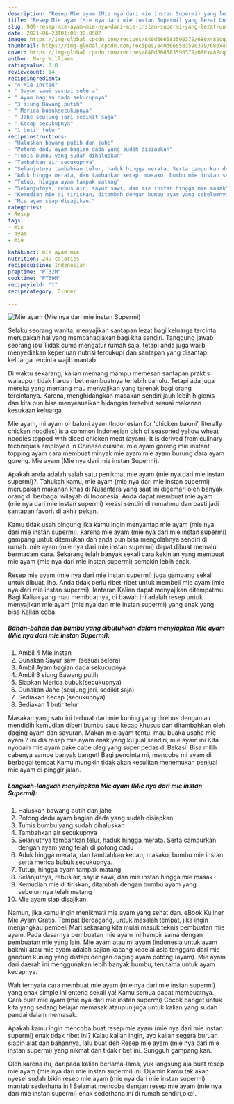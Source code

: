 ```yaml
---
description: "Resep Mie ayam (Mie nya dari mie instan Supermi) yang lezat Untuk Jualan"
title: "Resep Mie ayam (Mie nya dari mie instan Supermi) yang lezat Untuk Jualan"
slug: 909-resep-mie-ayam-mie-nya-dari-mie-instan-supermi-yang-lezat-untuk-jualan
date: 2021-06-23T01:06:30.858Z
image: https://img-global.cpcdn.com/recipes/840d666583590379/680x482cq70/mie-ayam-mie-nya-dari-mie-instan-supermi-foto-resep-utama.jpg
thumbnail: https://img-global.cpcdn.com/recipes/840d666583590379/680x482cq70/mie-ayam-mie-nya-dari-mie-instan-supermi-foto-resep-utama.jpg
cover: https://img-global.cpcdn.com/recipes/840d666583590379/680x482cq70/mie-ayam-mie-nya-dari-mie-instan-supermi-foto-resep-utama.jpg
author: Mary Williams
ratingvalue: 3.8
reviewcount: 14
recipeingredient:
- "4 Mie instan"
- " Sayur sawi sesuai selera"
- " Ayam bagian dada sekucupnya"
- "3 siung Bawang putih"
- " Merica bubuksecukupnya"
- " Jahe seujung jari sedikit saja"
- " Kecap secukupnya"
- "1 butir telur"
recipeinstructions:
- "Haluskan bawang putih dan jahe"
- "Potong dadu ayam bagian dada yang sudah disiapkan"
- "Tumis bumbu yang sudah dihaluskan"
- "Tambahkan air secukupnya"
- "Selanjutnya tambahkan telur, haduk hingga merata. Serta campurkan dengan ayam yang telah di potong dadu"
- "Aduk hingga merata, dan tambahkan kecap, masako, bumbu mie instan serta merica bubuk secukupnya."
- "Tutup, hingga ayam tampak matang"
- "Selanjutnya, rebus air, sayur sawi, dan mie instan hingga mie masak"
- "Kemudian mie di tiriskan, ditambah dengan bumbu ayam yang sebelumnya telah matang"
- "Mie ayam siap disajikan."
categories:
- Resep
tags:
- mie
- ayam
- mie

katakunci: mie ayam mie 
nutrition: 249 calories
recipecuisine: Indonesian
preptime: "PT32M"
cooktime: "PT39M"
recipeyield: "1"
recipecategory: Dinner

---
```



![Mie ayam (Mie nya dari mie instan Supermi)](https://img-global.cpcdn.com/recipes/840d666583590379/680x482cq70/mie-ayam-mie-nya-dari-mie-instan-supermi-foto-resep-utama.jpg)

Selaku seorang wanita, menyajikan santapan lezat bagi keluarga tercinta merupakan hal yang membahagiakan bagi kita sendiri. Tanggung jawab seorang ibu Tidak cuma mengatur rumah saja, tetapi anda juga wajib menyediakan keperluan nutrisi tercukupi dan santapan yang disantap keluarga tercinta wajib mantab.

Di waktu  sekarang, kalian memang mampu memesan santapan praktis walaupun tidak harus ribet membuatnya terlebih dahulu. Tetapi ada juga mereka yang memang mau menyajikan yang terenak bagi orang tercintanya. Karena, menghidangkan masakan sendiri jauh lebih higienis dan kita pun bisa menyesuaikan hidangan tersebut sesuai makanan kesukaan keluarga. 

Mie ayam, mi ayam or bakmi ayam (Indonesian for &#39;chicken bakmi&#39;, literally chicken noodles) is a common Indonesian dish of seasoned yellow wheat noodles topped with diced chicken meat (ayam). It is derived from culinary techniques employed in Chinese cuisine. mie ayam goreng mie instant topping ayam cara membuat minyak mie ayam mie ayam burung dara ayam goreng. Mie ayam (Mie nya dari mie instan Supermi).

Apakah anda adalah salah satu penikmat mie ayam (mie nya dari mie instan supermi)?. Tahukah kamu, mie ayam (mie nya dari mie instan supermi) merupakan makanan khas di Nusantara yang saat ini digemari oleh banyak orang di berbagai wilayah di Indonesia. Anda dapat membuat mie ayam (mie nya dari mie instan supermi) kreasi sendiri di rumahmu dan pasti jadi santapan favorit di akhir pekan.

Kamu tidak usah bingung jika kamu ingin menyantap mie ayam (mie nya dari mie instan supermi), karena mie ayam (mie nya dari mie instan supermi) gampang untuk ditemukan dan anda pun bisa mengolahnya sendiri di rumah. mie ayam (mie nya dari mie instan supermi) dapat dibuat memalui bermacam cara. Sekarang telah banyak sekali cara kekinian yang membuat mie ayam (mie nya dari mie instan supermi) semakin lebih enak.

Resep mie ayam (mie nya dari mie instan supermi) juga gampang sekali untuk dibuat, lho. Anda tidak perlu ribet-ribet untuk membeli mie ayam (mie nya dari mie instan supermi), lantaran Kalian dapat menyajikan ditempatmu. Bagi Kalian yang mau membuatnya, di bawah ini adalah resep untuk menyajikan mie ayam (mie nya dari mie instan supermi) yang enak yang bisa Kalian coba.

<!--inarticleads1-->

##### Bahan-bahan dan bumbu yang dibutuhkan dalam menyiapkan Mie ayam (Mie nya dari mie instan Supermi):

1. Ambil 4 Mie instan
1. Gunakan  Sayur sawi (sesuai selera)
1. Ambil  Ayam bagian dada sekucupnya
1. Ambil 3 siung Bawang putih
1. Siapkan  Merica bubuk(secukupnya)
1. Gunakan  Jahe (seujung jari, sedikit saja)
1. Sediakan  Kecap (secukupnya)
1. Sediakan 1 butir telur


Masakan yang satu ini terbuat dari mie kuning yang direbus dengan air mendidih kemudian diberi bumbu saus kecap khusus dan ditambahkan oleh daging ayam dan sayuran. Makan mie ayam tentu. mau buaka usaha mie ayam ? ini dia resep mie ayam enak yang ku jual sendiri, mie ayam ini Kita nyobain mie ayam pake cabe uleg yang super pedas di Bekasi! Bisa milih cabenya sampe banyak banget! Bagi pencinta mi, mencoba mi ayam di berbagai tempat Kamu mungkin tidak akan kesulitan menemukan penjual mie ayam di pinggir jalan. 

<!--inarticleads2-->

##### Langkah-langkah menyiapkan Mie ayam (Mie nya dari mie instan Supermi):

1. Haluskan bawang putih dan jahe
1. Potong dadu ayam bagian dada yang sudah disiapkan
1. Tumis bumbu yang sudah dihaluskan
1. Tambahkan air secukupnya
1. Selanjutnya tambahkan telur, haduk hingga merata. Serta campurkan dengan ayam yang telah di potong dadu
1. Aduk hingga merata, dan tambahkan kecap, masako, bumbu mie instan serta merica bubuk secukupnya.
1. Tutup, hingga ayam tampak matang
1. Selanjutnya, rebus air, sayur sawi, dan mie instan hingga mie masak
1. Kemudian mie di tiriskan, ditambah dengan bumbu ayam yang sebelumnya telah matang
1. Mie ayam siap disajikan.


Namun, jika kamu ingin menikmati mie ayam yang sehat dan. eBook Kuliner Mie Ayam Gratis. Tempat Berdagang, untuk masalah tempat, jika ingin menjangkau pembeli Mari sekarang kita mulai masuk teknis pembuatan mie ayam. Pada dasarnya pembuatan mie ayam ini hampir sama dengan pembuatan mie yang lain. Mie ayam atau mi ayam (indonesia untuk ayam bakmi) atau mie ayam adalah sajian kacang kedelai asia tenggara dari mie gandum kuning yang diatapi dengan daging ayam potong (ayam). Mie ayam dari daerah ini menggunakan lebih banyak bumbu, terutama untuk ayam kecapnya. 

Wah ternyata cara membuat mie ayam (mie nya dari mie instan supermi) yang enak simple ini enteng sekali ya! Kamu semua dapat membuatnya. Cara buat mie ayam (mie nya dari mie instan supermi) Cocok banget untuk kita yang sedang belajar memasak ataupun juga untuk kalian yang sudah pandai dalam memasak.

Apakah kamu ingin mencoba buat resep mie ayam (mie nya dari mie instan supermi) enak tidak ribet ini? Kalau kalian ingin, ayo kalian segera buruan siapin alat dan bahannya, lalu buat deh Resep mie ayam (mie nya dari mie instan supermi) yang nikmat dan tidak ribet ini. Sungguh gampang kan. 

Oleh karena itu, daripada kalian berlama-lama, yuk langsung aja buat resep mie ayam (mie nya dari mie instan supermi) ini. Dijamin kamu tak akan nyesel sudah bikin resep mie ayam (mie nya dari mie instan supermi) mantab sederhana ini! Selamat mencoba dengan resep mie ayam (mie nya dari mie instan supermi) enak sederhana ini di rumah sendiri,oke!.

